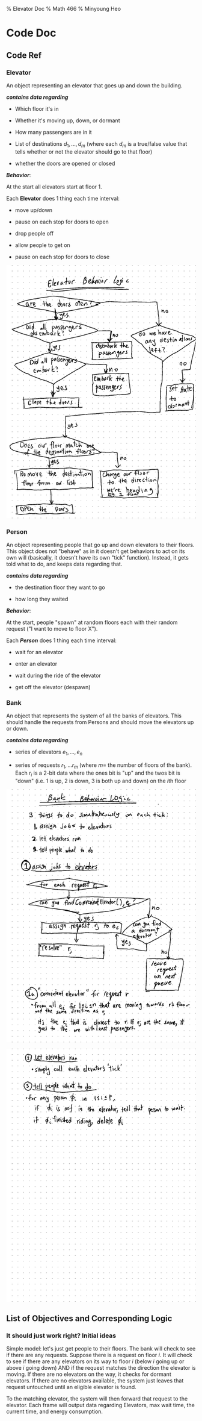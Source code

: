 % Elevator Doc
% Math 466
% Minyoung Heo

# Code Doc

## Code Ref

### Elevator

An object representing an elevator that goes up and down the building.

_**contains data regarding**_

* Which floor it's in

* Whether it's moving up, down, or dormant

* How many passengers are in it

* List of destinations $d_1, ..., d_m$ (where each $d_m$ is a true/false value that tells whether or not the elevator should go to that floor)

* whether the doors are opened or closed

_**Behavior**_:

At the start all elevators start at floor 1.

Each **Elevator** does 1 thing each time interval:

* move up/down

* pause on each stop for doors to open

* drop people off

* allow people to get on

* pause on each stop for doors to close

![](elevatorpseudo.png)


### Person

An object representing people that go up and down elevators to their floors. This object does not "behave" as in it doesn't get behaviors to act on its own will (basically, it doesn't have its own "tick" function). Instead, it gets told what to do, and keeps data regarding that.

_**contains data regarding**_

* the destination floor they want to go

* how long they waited

_**Behavior**_:

At the start, people "spawn" at random floors each with their random request ("I want to move to floor X").

Each _**Person**_ does 1 thing each time interval:

* wait for an elevator

* enter an elevator

* wait during the ride of the elevator

* get off the elevator (despawn)

### Bank

An object that represents the system of all the banks of elevators. This should handle the requests from Persons and should move the elevators up or down. 

_**contains data regarding**_

* series of elevators $e_1, ..., e_n$

* series of requests $r_1, … r_m$ (where $m=$ the number of floors of the bank). Each $r_i$ is a 2-bit data where the ones bit is "up" and the twos bit is "down" (i.e. 1 is up, 2 is down, 3 is both up and down) on the $i$th floor

![](bankpseudoa.png)

![](bankpseudob.png)

## List of Objectives and Corresponding Logic

### It should just work right? Initial ideas

Simple model: let's just get people to their floors. The bank will check to see if there are any requests. Suppose there is a request on floor $i$. It will check to see if there are any elevators on its way to floor $i$ (below $i$ going up or above $i$ going down) AND if the request matches the direction the elevator is moving. If there are no elevators on the way, it checks for dormant elevators. If there are no elevators available, the system just leaves that request untouched until an eligible elevator is found. 

To the matching elevator, the system will then forward that request to the elevator. Each frame will output data regarding Elevators, max wait time, the current time, and energy consumption. 



